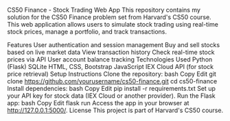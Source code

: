 CS50 Finance - Stock Trading Web App
This repository contains my solution for the CS50 Finance problem set from Harvard's CS50 course. This web application allows users to simulate stock trading using real-time stock prices, manage a portfolio, and track transactions.

Features
User authentication and session management
Buy and sell stocks based on live market data
View transaction history
Check real-time stock prices via API
User account balance tracking
Technologies Used
Python (Flask)
SQLite
HTML, CSS, Bootstrap
JavaScript
IEX Cloud API (for stock price retrieval)
Setup Instructions
Clone the repository:
bash
Copy
Edit
git clone https://github.com/yourusername/cs50-finance.git
cd cs50-finance
Install dependencies:
bash
Copy
Edit
pip install -r requirements.txt
Set up your API key for stock data (IEX Cloud or another provider).
Run the Flask app:
bash
Copy
Edit
flask run
Access the app in your browser at http://127.0.0.1:5000/.
License
This project is part of Harvard's CS50 course.
